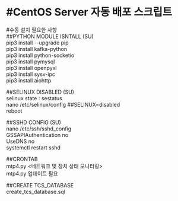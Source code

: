 **#CentOS Server 자동 배포 스크립트**
===========

#수동 설치 필요한 사항  
##PYTHON MODULE ISNTALL (SU)  
pip3 install --upgrade pip  
pip3 install kafka-python  
pip3 install python-socketio  
pip3 install pymysql  
pip3 install openpyxl  
pip3 install sysv-ipc  
pip3 install aiohttp  
  
##SELINUX DISABLED (SU)  
selinux state : sestatus  
nano /etc/selinux/config   ##SELINUX=disabled  
reboot  
  
##SSHD CONFIG (SU)  
nano /etc/ssh/sshd_config   
GSSAPIAuthentication no  
UseDNS no  
systemctl restart sshd  
  
##CRONTAB  
mtp4.py <네트워크 및 장치 상태 모니터링>  
mtp4.py 업데이트 필요
  
##CREATE TCS_DATABASE  
create_tcs_database.sql  
  
